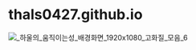 # thals0427.github.io

![_하울의_움직이는성_배경화면_1920x1080_고화질_모음_6](https://user-images.githubusercontent.com/82192920/116815861-7d463b00-ab9a-11eb-9575-8a63fea46391.png)

